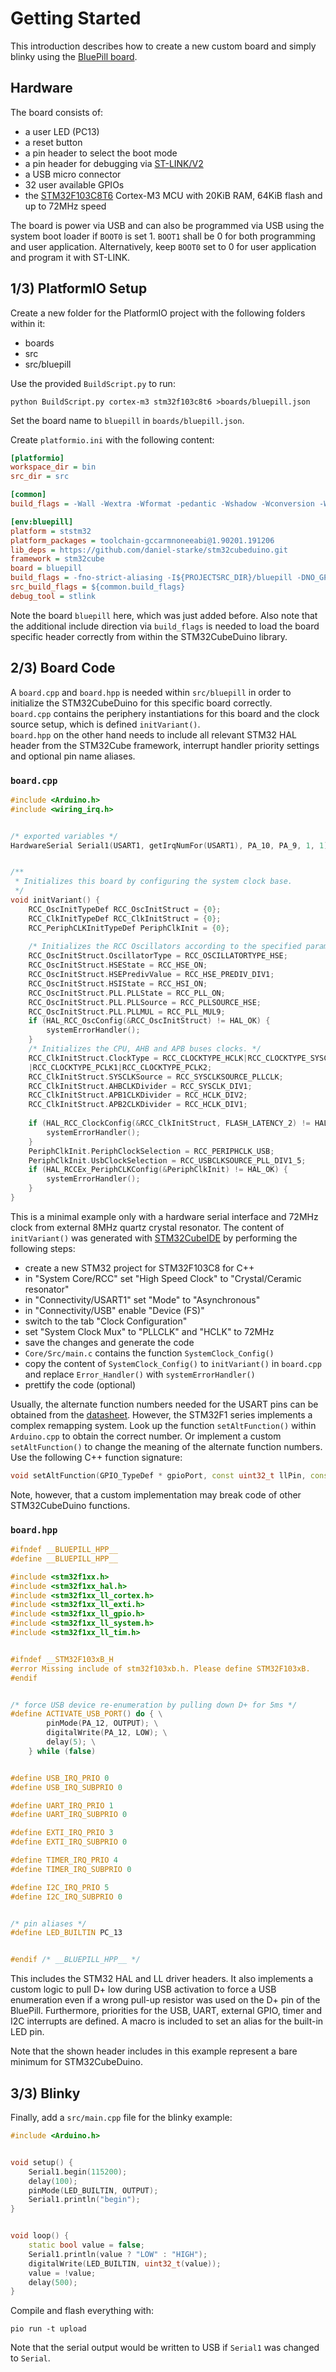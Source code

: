 # Getting Started

This introduction describes how to create a new custom board and simply blinky using the
[BluePill board](https://stm32-base.org/boards/STM32F103C8T6-Blue-Pill.html).

## Hardware

The board consists of:
* a user LED (PC13)
* a reset button
* a pin header to select the boot mode
* a pin header for debugging via [ST-LINK/V2](https://www.st.com/en/development-tools/st-link-v2.html)
* a USB micro connector
* 32 user available GPIOs
* the [STM32F103C8T6](https://www.st.com/en/microcontrollers-microprocessors/stm32f103c8.html) Cortex-M3 MCU with 20KiB RAM, 64KiB flash and up to 72MHz speed

The board is power via USB and can also be programmed via USB using the system boot loader if `BOOT0` is set 1.
`BOOT1` shall be 0 for both programming and user application. Alternatively, keep `BOOT0` set to 0 for user
application and program it with ST-LINK.

## 1/3) PlatformIO Setup

Create a new folder for the PlatformIO project with the following folders within it:
* boards
* src
* src/bluepill

Use the provided `BuildScript.py` to run:
``` shell
python BuildScript.py cortex-m3 stm32f103c8t6 >boards/bluepill.json
```

Set the board name to `bluepill` in `boards/bluepill.json`.

Create `platformio.ini` with the following content:
``` ini
[platformio]
workspace_dir = bin
src_dir = src

[common]
build_flags = -Wall -Wextra -Wformat -pedantic -Wshadow -Wconversion -Wparentheses -Wunused -Wno-missing-field-initializers

[env:bluepill]
platform = ststm32
platform_packages = toolchain-gccarmnoneeabi@1.90201.191206
lib_deps = https://github.com/daniel-starke/stm32cubeduino.git
framework = stm32cube
board = bluepill
build_flags = -fno-strict-aliasing -I${PROJECTSRC_DIR}/bluepill -DNO_GPL
src_build_flags = ${common.build_flags}
debug_tool = stlink
```

Note the board `bluepill` here, which was just added before.
Also note that the additional include direction via `build_flags` is needed to load the board specific header correctly from within the STM32CubeDuino library.

## 2/3) Board Code

A `board.cpp` and `board.hpp` is needed within `src/bluepill` in order to initialize the STM32CubeDuino for this specific board correctly.  
`board.cpp` contains the periphery instantiations for this board and the clock source setup, which is defined `initVariant()`.  
`board.hpp` on the other hand needs to include all relevant STM32 HAL header from the STM32Cube framework, interrupt handler priority settings and optional pin name aliases.

### `board.cpp`

``` c++
#include <Arduino.h>
#include <wiring_irq.h>


/* exported variables */
HardwareSerial Serial1(USART1, getIrqNumFor(USART1), PA_10, PA_9, 1, 1);


/**
 * Initializes this board by configuring the system clock base.
 */
void initVariant() {
	RCC_OscInitTypeDef RCC_OscInitStruct = {0};
	RCC_ClkInitTypeDef RCC_ClkInitStruct = {0};
	RCC_PeriphCLKInitTypeDef PeriphClkInit = {0};
	
	/* Initializes the RCC Oscillators according to the specified parameters in the RCC_OscInitTypeDef structure. */
	RCC_OscInitStruct.OscillatorType = RCC_OSCILLATORTYPE_HSE;
	RCC_OscInitStruct.HSEState = RCC_HSE_ON;
	RCC_OscInitStruct.HSEPredivValue = RCC_HSE_PREDIV_DIV1;
	RCC_OscInitStruct.HSIState = RCC_HSI_ON;
	RCC_OscInitStruct.PLL.PLLState = RCC_PLL_ON;
	RCC_OscInitStruct.PLL.PLLSource = RCC_PLLSOURCE_HSE;
	RCC_OscInitStruct.PLL.PLLMUL = RCC_PLL_MUL9;
	if (HAL_RCC_OscConfig(&RCC_OscInitStruct) != HAL_OK) {
		systemErrorHandler();
	}
	/* Initializes the CPU, AHB and APB buses clocks. */
	RCC_ClkInitStruct.ClockType = RCC_CLOCKTYPE_HCLK|RCC_CLOCKTYPE_SYSCLK
	|RCC_CLOCKTYPE_PCLK1|RCC_CLOCKTYPE_PCLK2;
	RCC_ClkInitStruct.SYSCLKSource = RCC_SYSCLKSOURCE_PLLCLK;
	RCC_ClkInitStruct.AHBCLKDivider = RCC_SYSCLK_DIV1;
	RCC_ClkInitStruct.APB1CLKDivider = RCC_HCLK_DIV2;
	RCC_ClkInitStruct.APB2CLKDivider = RCC_HCLK_DIV1;
	
	if (HAL_RCC_ClockConfig(&RCC_ClkInitStruct, FLASH_LATENCY_2) != HAL_OK) {
		systemErrorHandler();
	}
	PeriphClkInit.PeriphClockSelection = RCC_PERIPHCLK_USB;
	PeriphClkInit.UsbClockSelection = RCC_USBCLKSOURCE_PLL_DIV1_5;
	if (HAL_RCCEx_PeriphCLKConfig(&PeriphClkInit) != HAL_OK) {
		systemErrorHandler();
	}
}
```

This is a minimal example only with a hardware serial interface and 72MHz clock from external 8MHz quartz crystal resonator.
The content of `initVariant()` was generated with [STM32CubeIDE](https://www.st.com/en/development-tools/stm32cubeide.html) by performing the following steps:
* create a new STM32 project for STM32F103C8 for C++
* in "System Core/RCC" set "High Speed Clock" to "Crystal/Ceramic resonator"
* in "Connectivity/USART1" set "Mode" to "Asynchronous"
* in "Connectivity/USB" enable "Device (FS)"
* switch to the tab "Clock Configuration"
* set "System Clock Mux" to "PLLCLK" and "HCLK" to 72MHz
* save the changes and generate the code
* `Core/Src/main.c` contains the function `SystemClock_Config()`
* copy the content of `SystemClock_Config()` to `initVariant()` in `board.cpp` and replace `Error_Handler()` with `systemErrorHandler()`
* prettify the code (optional)

Usually, the alternate function numbers needed for the USART pins can be obtained from the [datasheet](https://www.st.com/resource/en/datasheet/stm32f103c8.pdf).
However, the STM32F1 series implements a complex remapping system. Look up the function `setAltFunction()` within `Arduino.cpp` to obtain the correct number.
Or implement a custom `setAltFunction()` to change the meaning of the alternate function numbers. Use the following C++ function signature:
``` c++
void setAltFunction(GPIO_TypeDef * gpioPort, const uint32_t llPin, const uint32_t altFn)
```
Note, however, that a custom implementation may break code of other STM32CubeDuino functions.

### `board.hpp`

``` c++
#ifndef __BLUEPILL_HPP__
#define __BLUEPILL_HPP__

#include <stm32f1xx.h>
#include <stm32f1xx_hal.h>
#include <stm32f1xx_ll_cortex.h>
#include <stm32f1xx_ll_exti.h>
#include <stm32f1xx_ll_gpio.h>
#include <stm32f1xx_ll_system.h>
#include <stm32f1xx_ll_tim.h>


#ifndef __STM32F103xB_H
#error Missing include of stm32f103xb.h. Please define STM32F103xB.
#endif


/* force USB device re-enumeration by pulling down D+ for 5ms */
#define ACTIVATE_USB_PORT() do { \
		pinMode(PA_12, OUTPUT); \
		digitalWrite(PA_12, LOW); \
		delay(5); \
	} while (false)


#define USB_IRQ_PRIO 0
#define USB_IRQ_SUBPRIO 0

#define UART_IRQ_PRIO 1
#define UART_IRQ_SUBPRIO 0

#define EXTI_IRQ_PRIO 3
#define EXTI_IRQ_SUBPRIO 0

#define TIMER_IRQ_PRIO 4
#define TIMER_IRQ_SUBPRIO 0

#define I2C_IRQ_PRIO 5
#define I2C_IRQ_SUBPRIO 0


/* pin aliases */
#define LED_BUILTIN PC_13


#endif /* __BLUEPILL_HPP__ */
```

This includes the STM32 HAL and LL driver headers. It also implements a custom logic to pull D+ low
during USB activation to force a USB enumeration even if a wrong pull-up resistor was used on the
D+ pin of the BluePill. Furthermore, priorities for the USB, UART, external GPIO, timer and I2C
interrupts are defined. A macro is included to set an alias for the built-in LED pin.

Note that the shown header includes in this example represent a bare minimum for STM32CubeDuino.

## 3/3) Blinky

Finally, add a `src/main.cpp` file for the blinky example:
``` c++
#include <Arduino.h>


void setup() {
	Serial1.begin(115200);
	delay(100);
	pinMode(LED_BUILTIN, OUTPUT);
	Serial1.println("begin");
}


void loop() {
	static bool value = false;
	Serial1.println(value ? "LOW" : "HIGH");
	digitalWrite(LED_BUILTIN, uint32_t(value));
	value = !value;
	delay(500);
}
```

Compile and flash everything with:
``` shell
pio run -t upload
```

Note that the serial output would be written to USB if `Serial1` was changed to `Serial`.
